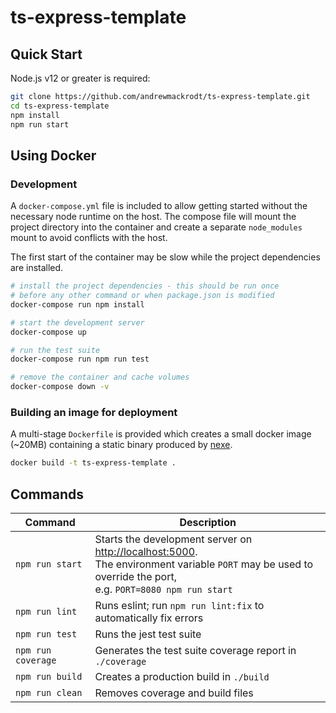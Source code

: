 # ts-express-template

## Quick Start

Node.js v12 or greater is required:

```sh
git clone https://github.com/andrewmackrodt/ts-express-template.git
cd ts-express-template
npm install
npm run start
```

## Using Docker

### Development

A `docker-compose.yml` file is included to allow getting started without the
necessary node runtime on the host. The compose file will mount the project
directory into the container and create a separate `node_modules` mount to
avoid conflicts with the host.

The first start of the container may be slow while the project dependencies
are installed.

```sh
# install the project dependencies - this should be run once
# before any other command or when package.json is modified
docker-compose run npm install

# start the development server
docker-compose up

# run the test suite
docker-compose run npm run test

# remove the container and cache volumes
docker-compose down -v
```

### Building an image for deployment

A multi-stage `Dockerfile` is provided which creates a small docker image (~20MB)
containing a static binary produced by [nexe](https://github.com/nexe/nexe).

```sh
docker build -t ts-express-template .
```


## Commands

| Command | Description |
|---|---|
| `npm run start` | Starts the development server on [http://localhost:5000][dev].<br>The environment variable `PORT` may be used to override the port,<br>e.g. `PORT=8080 npm run start`|
| `npm run lint` | Runs eslint; run `npm run lint:fix` to automatically fix errors |
| `npm run test` | Runs the jest test suite |
| `npm run coverage` | Generates the test suite coverage report in `./coverage` |
| `npm run build` | Creates a production build in `./build` |
| `npm run clean` | Removes coverage and build files |

[dev]: http://localhost:5000
